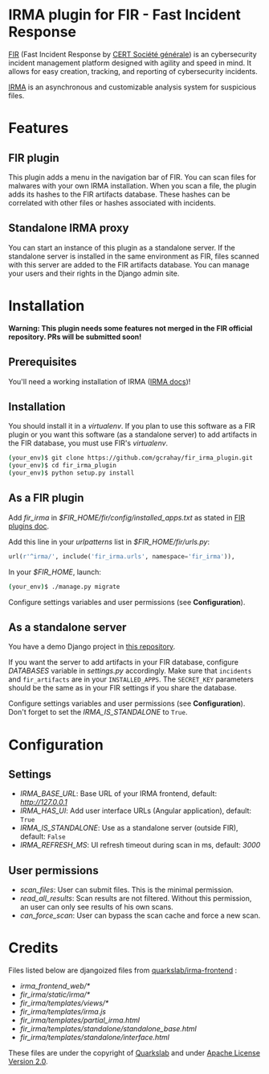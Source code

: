 # IRMA plugin for FIR - Fast Incident Response

[FIR](https://github.com/certsocietegenerale/FIR) (Fast Incident Response by [CERT Société générale](https://cert.societegenerale.com/)) is an cybersecurity incident management platform designed with agility and speed in mind. It allows for easy creation, tracking, and reporting of cybersecurity incidents.

[IRMA](http://irma.quarkslab.com/) is an asynchronous and customizable analysis system for suspicious files. 

# Features

## FIR plugin

This plugin adds a menu in the navigation bar of FIR. You can scan files for malwares with your own IRMA installation.
When you scan a file, the plugin adds its hashes to the FIR artifacts database. These hashes can be correlated with other files or hashes associated with incidents.

## Standalone IRMA proxy

You can start an instance of this plugin as a standalone server. If the standalone server is installed in the same environment as FIR, files scanned with this server are added to the FIR artifacts database. You can manage your users and their rights in the Django admin site.

# Installation

**Warning: This plugin needs some features not merged in the FIR official repository. PRs will be submitted soon!**

## Prerequisites

You'll need a working installation of IRMA ([IRMA docs](https://irma.readthedocs.org/en/latest/index.html))!

## Installation

You should install it in a _virtualenv_. If you plan to use this software as a FIR plugin or you want this software (as a standalone server) to add artifacts in the FIR database, you must use FIR's _virtualenv_.

```bash
(your_env)$ git clone https://github.com/gcrahay/fir_irma_plugin.git
(your_env)$ cd fir_irma_plugin
(your_env)$ python setup.py install
```

## As a FIR plugin

Add *fir_irma* in *$FIR_HOME/fir/config/installed_apps.txt* as stated in [FIR plugins doc](https://github.com/certsocietegenerale/FIR/wiki/Plugins#installing-a-plugin).

Add this line in your *urlpatterns* list in *$FIR_HOME/fir/urls.py*:

```python
url(r'^irma/', include('fir_irma.urls', namespace='fir_irma')),

```

In your *$FIR_HOME*, launch:

```bash
(your_env)$ ./manage.py migrate
```

Configure settings variables and user permissions (see **Configuration**).

## As a standalone server

You have a demo Django project in [this repository](https://github.com/gcrahay/fir_irma_plugin/tree/master/standalone).

If you want the server to add artifacts in your FIR database, configure *DATABASES* variable in *settings.py* accordingly. 
Make sure that `incidents` and `fir_artifacts` are in your `INSTALLED_APPS`. 
The `SECRET_KEY` parameters should be the same as in your FIR settings if you share the database.


Configure settings variables and user permissions (see **Configuration**). Don't forget to set the *IRMA_IS_STANDALONE* to `True`.

# Configuration

## Settings

* *IRMA_BASE_URL*: Base URL of your IRMA frontend, default: *http://127.0.0.1*
* *IRMA_HAS_UI*: Add user interface URLs (Angular application), default: `True`
* *IRMA_IS_STANDALONE*: Use as a standalone server (outside FIR), default: `False`
* *IRMA_REFRESH_MS*: UI refresh timeout during scan in ms, default: *3000*

## User permissions

* *scan_files*: User can submit files. This is the minimal permission.
* *read_all_results*: Scan results are not filtered. Without this permission, an user can only see results of his own scans.
* *can_force_scan*: User can bypass the scan cache and force a new scan.

# Credits

Files listed below are djangoized files from [quarkslab/irma-frontend](https://github.com/quarkslab/irma-frontend) :

* _irma_frontend_web/*_
* _fir_irma/static/irma/*_
* _fir_irma/templates/views/*_
* _fir_irma/templates/irma.js_
* _fir_irma/templates/partial_irma.html_
* _fir_irma/templates/standalone/standalone_base.html_
* _fir_irma/templates/standalone/interface.html_

These files are under the copyright of [Quarkslab](http://www.quarkslab.com/) and under [Apache License Version 2.0](LICENSE).
